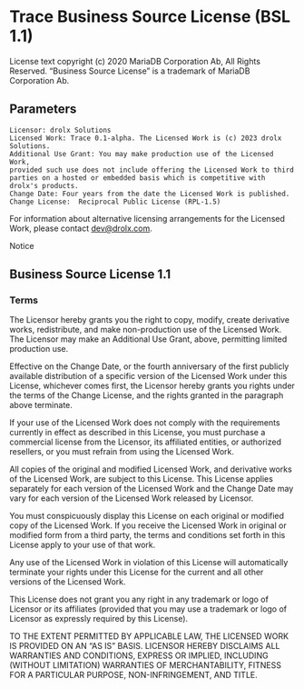 # Trace Business Source License (BSL 1.1)

License text copyright (c) 2020 MariaDB Corporation Ab, All Rights Reserved.
“Business Source License” is a trademark of MariaDB Corporation Ab.

## Parameters

```
Licensor: drolx Solutions
Licensed Work: Trace 0.1-alpha. The Licensed Work is (c) 2023 drolx Solutions.
Additional Use Grant: You may make production use of the Licensed Work,
provided such use does not include offering the Licensed Work to third parties on a hosted or embedded basis which is competitive with drolx's products.
Change Date: Four years from the date the Licensed Work is published.
Change License:  Reciprocal Public License (RPL-1.5)
```

For information about alternative licensing arrangements for the Licensed Work,
please contact dev@drolx.com.

Notice

## Business Source License 1.1

### Terms

The Licensor hereby grants you the right to copy, modify, create derivative
works, redistribute, and make non-production use of the Licensed Work. The
Licensor may make an Additional Use Grant, above, permitting limited production use.

Effective on the Change Date, or the fourth anniversary of the first publicly
available distribution of a specific version of the Licensed Work under this
License, whichever comes first, the Licensor hereby grants you rights under
the terms of the Change License, and the rights granted in the paragraph
above terminate.

If your use of the Licensed Work does not comply with the requirements
currently in effect as described in this License, you must purchase a
commercial license from the Licensor, its affiliated entities, or authorized
resellers, or you must refrain from using the Licensed Work.

All copies of the original and modified Licensed Work, and derivative works
of the Licensed Work, are subject to this License. This License applies
separately for each version of the Licensed Work and the Change Date may vary
for each version of the Licensed Work released by Licensor.

You must conspicuously display this License on each original or modified copy
of the Licensed Work. If you receive the Licensed Work in original or
modified form from a third party, the terms and conditions set forth in this
License apply to your use of that work.

Any use of the Licensed Work in violation of this License will automatically
terminate your rights under this License for the current and all other
versions of the Licensed Work.

This License does not grant you any right in any trademark or logo of
Licensor or its affiliates (provided that you may use a trademark or logo of
Licensor as expressly required by this License).

TO THE EXTENT PERMITTED BY APPLICABLE LAW, THE LICENSED WORK IS PROVIDED ON
AN “AS IS” BASIS. LICENSOR HEREBY DISCLAIMS ALL WARRANTIES AND CONDITIONS,
EXPRESS OR IMPLIED, INCLUDING (WITHOUT LIMITATION) WARRANTIES OF
MERCHANTABILITY, FITNESS FOR A PARTICULAR PURPOSE, NON-INFRINGEMENT, AND
TITLE.
